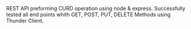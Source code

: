 REST API preforming CURD operation
using node & express. Successfully tested all end points whith GET, POST, PUT, DELETE Methods using Thunder Client.
